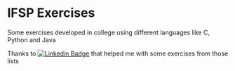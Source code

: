 # IFSP Exercises
Some exercises developed in college using different languages ​​like C, Python and Java

Thanks to [![Linkedin Badge](https://img.shields.io/badge/-Gabriel%20Souza-0e76a8?style=flat-square&logo=Linkedin&logoColor=white&link=https://www.linkedin.com/in/gabriel-souza-7aaa8b17b/)](https://www.linkedin.com/in/gabriel-souza-7aaa8b17b/) that helped me with some exercises from those lists


